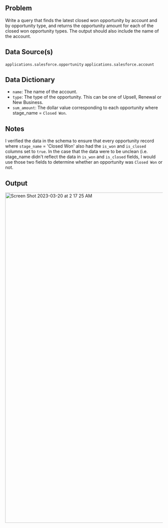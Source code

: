 ## Problem
Write a query that finds the latest closed won opportunity by account and by opportunity type, and returns the opportunity amount for each of the closed won opportunity types. The output should also include the name of the account.


## Data Source(s)
`applications.salesforce.opportunity`
`applications.salesforce.account`


## Data Dictionary

* `name`: The name of the account.
* `type`: The type of the opportunity. This can be one of Upsell, Renewal or New Business.
* `sum_amount`: The dollar value corresponding to each opportunity where stage_name = `Closed Won`.

## Notes
I verified the data in the schema to ensure that every opportunity record where `stage_name` = 'Closed Won' also had the `is_won` and `is_closed` columns set to `true`. In the case that the data were to be unclean (i.e. stage_name didn't reflect the data in `is_won` and `is_closed` fields, I would use those two fields to determine whether an opportunity was `Closed Won` or not.


## Output

<img width="1056" alt="Screen Shot 2023-03-20 at 2 17 25 AM" src="https://user-images.githubusercontent.com/16471203/226296385-03c37d00-7e14-462c-84fc-a925543195c3.png">


